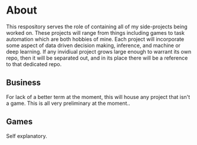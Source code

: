 # About

This respository serves the role of containing all of my side-projects being worked on. These projects will range from things including games to task automation which are both hobbies of mine. Each project will incorporate some aspect of data driven decision making, inference, and machine or deep learning. If any invidiual project grows large enough to warrant its own repo, then it will be separated out, and in its place there will be a reference to that dedicated repo. 

## Business

For lack of a better term at the moment, this will house any project that isn't a game. This is all very preliminary at the moment..

## Games
Self explanatory.